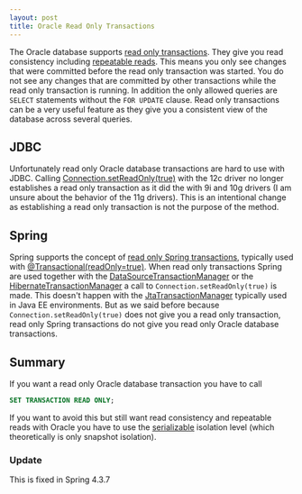 ```yaml
---
layout: post
title: Oracle Read Only Transactions
---
```


The Oracle database supports [read only transactions](https://docs.oracle.com/database/121/SQLRF/statements_10005.htm#SQLRF55418). They give you read consistency including <a href="https://en.wikipedia.org/wiki/Isolation_(database_systems)#Repeatable_reads">repeatable reads</a>. This means you only see changes that were committed before the read only transaction was started. You do not see any changes that are committed by other transactions while the read only transaction is running. In addition the only allowed queries are `SELECT` statements without the `FOR UPDATE` clause. Read only transactions can be a very useful feature as they give you a consistent view of the database across several queries.

## JDBC

Unfortunately read only Oracle database transactions are hard to use with JDBC. Calling [Connection.setReadOnly(true)](https://docs.oracle.com/javase/8/docs/api/java/sql/Connection.html#setReadOnly-boolean-) with the 12c driver no longer establishes a read only transaction as it did the with 9i and 10g drivers (I am unsure about the behavior of the 11g drivers). This is an intentional change as establishing a read only transaction is not the purpose of the method.

## Spring

Spring supports the concept of [read only Spring transactions](https://docs.spring.io/spring-framework/docs/current/javadoc-api/org/springframework/transaction/TransactionDefinition.html#isReadOnly--), typically used with [@Transactional(readOnly=true)](https://docs.spring.io/spring-framework/docs/current/javadoc-api/org/springframework/transaction/annotation/Transactional.html#readOnly--). When read only transactions Spring are used together with the  [DataSourceTransactionManager](https://docs.spring.io/spring/docs/current/javadoc-api/org/springframework/jdbc/datasource/DataSourceTransactionManager.html) or the [HibernateTransactionManager](https://docs.spring.io/spring/docs/current/javadoc-api/org/springframework/orm/hibernate5/HibernateTransactionManager.html) a call to `Connection.setReadOnly(true)` is made. This doesn't happen with the [JtaTransactionManager](https://docs.spring.io/spring/docs/current/javadoc-api/org/springframework/transaction/jta/JtaTransactionManager.html) typically used in Java EE environments. But as we said before because `Connection.setReadOnly(true)` does not give you a read only transaction, read only Spring transactions do not give you read only Oracle database transactions.

## Summary

If you want a read only Oracle database transaction you have to call

```sql
SET TRANSACTION READ ONLY;
```

If you want to avoid this but still want read consistency and repeatable reads with Oracle you have to use the <a href="https://en.wikipedia.org/wiki/Isolation_(database_systems)#Serializable">serializable</a> isolation level (which theoretically is only snapshot isolation).

### Update
This is fixed in Spring 4.3.7


